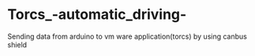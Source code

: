# Torcs_-automatic_driving-
Sending data from arduino to vm ware application(torcs) by using canbus shield
